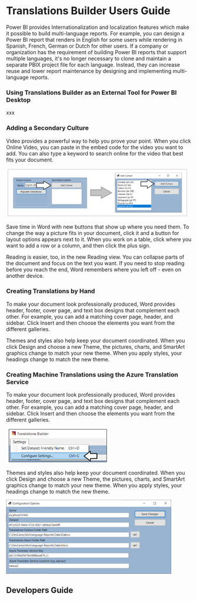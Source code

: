# Translations Builder Users Guide

Power BI provides Internationalization and localization features which
make it possible to build multi-language reports. For example, you can
design a Power BI report that renders in English for some users while
rendering in Spanish, French, German or Dutch for other users. If a
company or organization has the requirement of building Power BI reports
that support multiple languages, it's no longer necessary to clone and
maintain a separate PBIX project file for each language. Instead, they
can increase reuse and lower report maintenance by designing and
implementing multi-language reports.

### Using Translations Builder as an External Tool for Power BI Desktop

xxx

### Adding a Secondary Culture

Video provides a powerful way to help you prove your point. When you
click Online Video, you can paste in the embed code for the video you
want to add. You can also type a keyword to search online for the video
that best fits your document.

<img src="./images/UsersGuide/media/image1.png"
style="width:5.14724in;height:1.40384in"
alt="Graphical user interface, application Description automatically generated" />

Save time in Word with new buttons that show up where you need them. To
change the way a picture fits in your document, click it and a button
for layout options appears next to it. When you work on a table, click
where you want to add a row or a column, and then click the plus sign.

Reading is easier, too, in the new Reading view. You can collapse parts
of the document and focus on the text you want. If you need to stop
reading before you reach the end, Word remembers where you left off -
even on another device.

### Creating Translations by Hand

To make your document look professionally produced, Word provides
header, footer, cover page, and text box designs that complement each
other. For example, you can add a matching cover page, header, and
sidebar. Click Insert and then choose the elements you want from the
different galleries.

Themes and styles also help keep your document coordinated. When you
click Design and choose a new Theme, the pictures, charts, and SmartArt
graphics change to match your new theme. When you apply styles, your
headings change to match the new theme.

### Creating Machine Translations using the Azure Translation Service

To make your document look professionally produced, Word provides
header, footer, cover page, and text box designs that complement each
other. For example, you can add a matching cover page, header, and
sidebar. Click Insert and then choose the elements you want from the
different galleries.

<img src="./images/UsersGuide/media/image2.png"
style="width:2.9026in;height:1.00547in"
alt="Graphical user interface, text, application Description automatically generated" />

Themes and styles also help keep your document coordinated. When you
click Design and choose a new Theme, the pictures, charts, and SmartArt
graphics change to match your new theme. When you apply styles, your
headings change to match the new theme.

<img src="./images/UsersGuide/media/image3.png"
style="width:4.67485in;height:2.0894in"
alt="Application Description automatically generated with medium confidence" />

## Developers Guide
